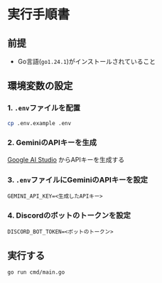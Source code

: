 # 実行手順書

## 前提

- Go言語(`go1.24.1`)がインストールされていること

## 環境変数の設定

### 1. `.env`ファイルを配置

```sh
cp .env.example .env
```

### 2. GeminiのAPIキーを生成

[Google AI Studio](https://aistudio.google.com/apikey) からAPIキーを生成する

### 3. `.env`ファイルにGeminiのAPIキーを設定

```
GEMINI_API_KEY=<生成したAPIキー>
```

### 4. Discordのボットのトークンを設定

```
DISCORD_BOT_TOKEN=<ボットのトークン>
```

## 実行する

```sh
go run cmd/main.go
```
